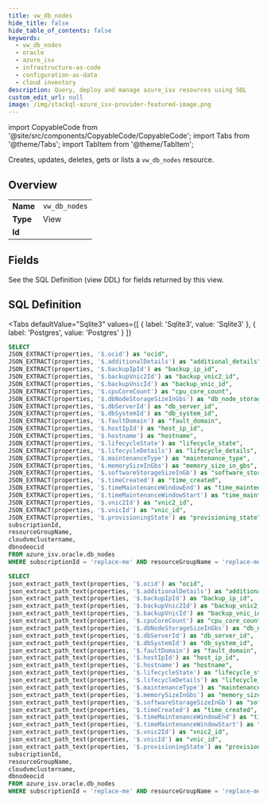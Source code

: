 ```yaml
--- 
title: vw_db_nodes
hide_title: false
hide_table_of_contents: false
keywords:
  - vw_db_nodes
  - oracle
  - azure_isv
  - infrastructure-as-code
  - configuration-as-data
  - cloud inventory
description: Query, deploy and manage azure_isv resources using SQL
custom_edit_url: null
image: /img/stackql-azure_isv-provider-featured-image.png
---
```


import CopyableCode from '@site/src/components/CopyableCode/CopyableCode';
import Tabs from '@theme/Tabs';
import TabItem from '@theme/TabItem';

Creates, updates, deletes, gets or lists a <code>vw_db_nodes</code> resource.

## Overview
<table><tbody>
<tr><td><b>Name</b></td><td><code>vw_db_nodes</code></td></tr>
<tr><td><b>Type</b></td><td>View</td></tr>
<tr><td><b>Id</b></td><td><CopyableCode code="azure_isv.oracle.vw_db_nodes" /></td></tr>
</tbody></table>

## Fields

See the SQL Definition (view DDL) for fields returned by this view.

## SQL Definition

<Tabs
defaultValue="Sqlite3"
values={[
{ label: 'Sqlite3', value: 'Sqlite3' },
{ label: 'Postgres', value: 'Postgres' }
]}
>
<TabItem value="Sqlite3">

```sql
SELECT
JSON_EXTRACT(properties, '$.ocid') as "ocid",
JSON_EXTRACT(properties, '$.additionalDetails') as "additional_details",
JSON_EXTRACT(properties, '$.backupIpId') as "backup_ip_id",
JSON_EXTRACT(properties, '$.backupVnic2Id') as "backup_vnic2_id",
JSON_EXTRACT(properties, '$.backupVnicId') as "backup_vnic_id",
JSON_EXTRACT(properties, '$.cpuCoreCount') as "cpu_core_count",
JSON_EXTRACT(properties, '$.dbNodeStorageSizeInGbs') as "db_node_storage_size_in_gbs",
JSON_EXTRACT(properties, '$.dbServerId') as "db_server_id",
JSON_EXTRACT(properties, '$.dbSystemId') as "db_system_id",
JSON_EXTRACT(properties, '$.faultDomain') as "fault_domain",
JSON_EXTRACT(properties, '$.hostIpId') as "host_ip_id",
JSON_EXTRACT(properties, '$.hostname') as "hostname",
JSON_EXTRACT(properties, '$.lifecycleState') as "lifecycle_state",
JSON_EXTRACT(properties, '$.lifecycleDetails') as "lifecycle_details",
JSON_EXTRACT(properties, '$.maintenanceType') as "maintenance_type",
JSON_EXTRACT(properties, '$.memorySizeInGbs') as "memory_size_in_gbs",
JSON_EXTRACT(properties, '$.softwareStorageSizeInGb') as "software_storage_size_in_gb",
JSON_EXTRACT(properties, '$.timeCreated') as "time_created",
JSON_EXTRACT(properties, '$.timeMaintenanceWindowEnd') as "time_maintenance_window_end",
JSON_EXTRACT(properties, '$.timeMaintenanceWindowStart') as "time_maintenance_window_start",
JSON_EXTRACT(properties, '$.vnic2Id') as "vnic2_id",
JSON_EXTRACT(properties, '$.vnicId') as "vnic_id",
JSON_EXTRACT(properties, '$.provisioningState') as "provisioning_state",
subscriptionId,
resourceGroupName,
cloudvmclustername,
dbnodeocid
FROM azure_isv.oracle.db_nodes
WHERE subscriptionId = 'replace-me' AND resourceGroupName = 'replace-me' AND cloudvmclustername = 'replace-me';
```

</TabItem>
<TabItem value="Postgres">

```sql
SELECT
json_extract_path_text(properties, '$.ocid') as "ocid",
json_extract_path_text(properties, '$.additionalDetails') as "additional_details",
json_extract_path_text(properties, '$.backupIpId') as "backup_ip_id",
json_extract_path_text(properties, '$.backupVnic2Id') as "backup_vnic2_id",
json_extract_path_text(properties, '$.backupVnicId') as "backup_vnic_id",
json_extract_path_text(properties, '$.cpuCoreCount') as "cpu_core_count",
json_extract_path_text(properties, '$.dbNodeStorageSizeInGbs') as "db_node_storage_size_in_gbs",
json_extract_path_text(properties, '$.dbServerId') as "db_server_id",
json_extract_path_text(properties, '$.dbSystemId') as "db_system_id",
json_extract_path_text(properties, '$.faultDomain') as "fault_domain",
json_extract_path_text(properties, '$.hostIpId') as "host_ip_id",
json_extract_path_text(properties, '$.hostname') as "hostname",
json_extract_path_text(properties, '$.lifecycleState') as "lifecycle_state",
json_extract_path_text(properties, '$.lifecycleDetails') as "lifecycle_details",
json_extract_path_text(properties, '$.maintenanceType') as "maintenance_type",
json_extract_path_text(properties, '$.memorySizeInGbs') as "memory_size_in_gbs",
json_extract_path_text(properties, '$.softwareStorageSizeInGb') as "software_storage_size_in_gb",
json_extract_path_text(properties, '$.timeCreated') as "time_created",
json_extract_path_text(properties, '$.timeMaintenanceWindowEnd') as "time_maintenance_window_end",
json_extract_path_text(properties, '$.timeMaintenanceWindowStart') as "time_maintenance_window_start",
json_extract_path_text(properties, '$.vnic2Id') as "vnic2_id",
json_extract_path_text(properties, '$.vnicId') as "vnic_id",
json_extract_path_text(properties, '$.provisioningState') as "provisioning_state",
subscriptionId,
resourceGroupName,
cloudvmclustername,
dbnodeocid
FROM azure_isv.oracle.db_nodes
WHERE subscriptionId = 'replace-me' AND resourceGroupName = 'replace-me' AND cloudvmclustername = 'replace-me';
```

</TabItem>
</Tabs>
